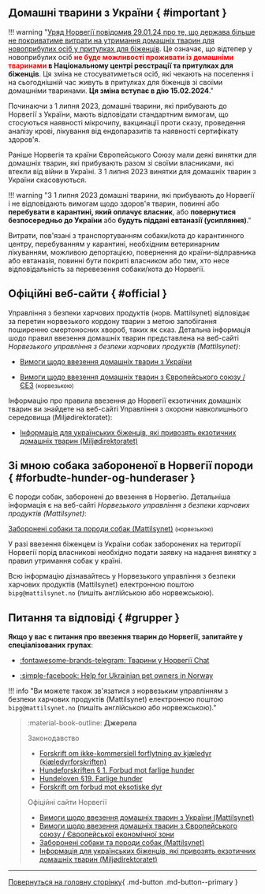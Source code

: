 ## Домашні тварини з України { #important }

!!! warning "[Уряд Норвегії повідомив 29.01.24 про те, що держава більше не покриватиме витрати на утримання домашніх тварин для новоприбулих осіб у притулках для біженців](https://www.regjeringen.no/no/aktuelt/ukraina/id3023283/). Це означає, що відтепер у новоприбулих осіб <span style="color:red">__не буде можливості проживати із домашніми тваринами</span> в Національному центрі реєстрації та притулках для біженців__. Ця зміна не стосуватиметься осіб, які чекають на поселення і на сьогоднішній час живуть в притулках для біженців зі своїми домашніми тваринами. __Ця зміна вступає в дію 15.02.2024__."

Починаючи з 1 липня 2023, домашні тварини, які прибувають до Норвегії з України, мають відповідати стандартним вимогам, що стосуються наявності мікрочипу, вакцинації проти сказу, проведення аналізу крові, лікування від ендопаразитів та наявності сертифікату здоров'я.
    
Раніше Норвегія та країни Європейського Союзу мали деякі винятки для домашніх тварин, які прибувають разом зі своїми власниками, які втекли від війни в Україні. З 1 липня 2023 винятки для домашніх тварин з України скасовуються.

!!! warning "З 1 липня 2023 домашні тварини, які прибувають до Норвегії і не відповідають вимогам щодо здоров'я тварин, повинні або __перебувати в карантині, який оплачує власник__, або __повернутися безпосередньо до України__ або __будуть піддані евтаназії (усипляння)__."

Витрати, пов'язані з транспортуванням собаки/кота до карантинного центру, перебуванням у карантині, необхідним ветеринарним лікуванням, можливою депортацією, повернення до країни-відправника або евтаназія, повинні бути покриті власником або тим, хто несе відповідальність за перевезення собаки/кота до Норвегії.


## Офіційні веб-сайти { #official }

Управління з безпеки харчових продуктів (норв. Mattilsynet) відповідає за перетин норвезького кордону тварин з метою запобігання поширенню смертоносних хвороб, таких як сказ. Детальна інформація шодо правил ввезення домашніх тварин представлена на веб-сайті _Норвезького управління з безпеки харчових продуктів (Mattilsynet)_:

- [Вимоги щодо ввезення домашніх тварин з України](https://www.mattilsynet.no/dyr/kjaeledyr/reise-med-kjaeledyr/kjaeledyr-fra-ukraina/informasjon-til-flyktninger-som-reiser-med-kjaeledyr-fra-ukraina)

- [Вимоги щодо ввезення домашніх тварин з Європейського союзу / ЄЕЗ](https://www.mattilsynet.no/dyr/kjaeledyr/reise-med-kjaeledyr/reise-med-hund-katt-eller-ilder-fra-eu-eos) <small>(норвезькою)</small> 

Інформацію про правила ввезення до Норвегії екзотичних домашніх тварин ви знайдете на веб-сайті Управління з охорони навколишнього середовища (Miljødirektoratet):

- [Інформація для українських біженців, які привозять екзотичних домашніх тварин (Miljødirektoratet)](https://dev.environmentagency.no/information-to-ukrainian-refugees-bringing-their-exotic-pets-to-norway)

## Зі мною собака забороненої в Норвегії породи { #forbudte-hunder-og-hunderaser }
Є породи собак, заборонені до ввезення в Норвегію. Детальніша інформація є на веб-сайті _Норвезького управління з безпеки харчових продуктів (Mattilsynet)_:

[Заборонені собаки та породи собак (Mattilsynet)](https://www.mattilsynet.no/dyr/kjaeledyr/hund/forbudte-hunder-og-hunderaser) <small>(норвезькою)</small> 

У разі ввезення біженцем із України собак заборонених на території Норвегії порід власникові необхідно подати заявку на надання винятку з правил утримання собак у країні.

Всю інформацію дізнавайтесь у Норвезького управління з безпеки харчових продуктів (Mattilsynet) електронною поштою `bipg@mattilsynet.no` (пишіть англійською або норвежською).

## Питання та відповіді { #grupper }

__Якщо у вас є питання про ввезення тварин до Норвегії, запитайте у спеціалізованих групах__:

- [:fontawesome-brands-telegram: Тварини у Норвегії Chat](https://t.me/LanaYelisieievaAnimalsChat)

- [:simple-facebook: Help for Ukrainian pet owners in Norway](https://www.facebook.com/groups/326059659447939/)

!!! info "Ви можете також зв'язатися з норвезьким управлінням з безпеки харчових продуктів (Mattilsynet) електронною поштою `bipg@mattilsynet.no` (пишіть англійською або норвежською)."

> :material-book-outline: __Джерела__
> 
> Законодавство
>
> - [Forskrift om ikke-kommersiell forflytning av kjæledyr (kjæledyrforskriften)](https://lovdata.no/dokument/SF/forskrift/2016-05-19-542/)
> - [Hundeforskriften § 1. Forbud mot farlige hunder](https://lovdata.no/forskrift/2004-08-20-1204/§1)
> - [Hundeloven §19. Farlige hunder](https://lovdata.no/lov/2003-07-04-74/§19)
> - [Forskrift om forbud mot eksotiske dyr](https://lovdata.no/dokument/SF/forskrift/2017-05-11-597)
>
> Офіційні сайти Норвегії
> 
> - [Вимоги щодо ввезення домашніх тварин з України (Mattilsynet)](https://www.mattilsynet.no/dyr/kjaeledyr/reise-med-kjaeledyr/kjaeledyr-fra-ukraina/informasjon-til-flyktninger-som-reiser-med-kjaeledyr-fra-ukraina#kap-2-------)
> - [Вимоги щодо ввезення домашніх тварин з Європейського союзу / Європейської економічної зони](https://www.mattilsynet.no/dyr/kjaeledyr/reise-med-kjaeledyr/reise-med-hund-katt-eller-ilder-fra-eu-eos)
> - [Заборонені собаки та породи собак (Mattilsynet)](https://www.mattilsynet.no/dyr/kjaeledyr/hund/forbudte-hunder-og-hunderaser)
> - [Інформація для українських біженців, які привозять екзотичних домашніх тварин (Miljødirektoratet)](https://dev.environmentagency.no/information-to-ukrainian-refugees-bringing-their-exotic-pets-to-norway)

---

[Повернуться на головну сторінку](index.md){ .md-button .md-button--primary }
